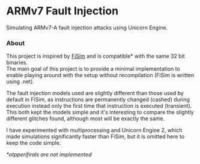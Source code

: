 # ARMv7 Fault Injection
Simulating ARMv7-A fault injection attacks using Unicorn Engine.

### About
This project is inspired by [FiSim](https://github.com/Riscure/FiSim) and is compatible* with the same 32 bit binaries.  
The main goal of this project is to provide a minimal implementation to enable playing around with the setup without recompilation (FiSim is written using .net).

The fault injection models used are slightly different than those used by default in FiSim, as instructions are permanently changed (cashed) during execution instead only the first time that instruction is executed (transient). This both kept the models simple and it's interesting to compare the slightly different glitches found, although most will be exactly the same.

I have experimented with multiprocessing and  Unicorn Engine 2, which made simulations significantly faster than FiSim, but it is omitted here to keep the code simple.

_*otpperifirals are not implemented_



